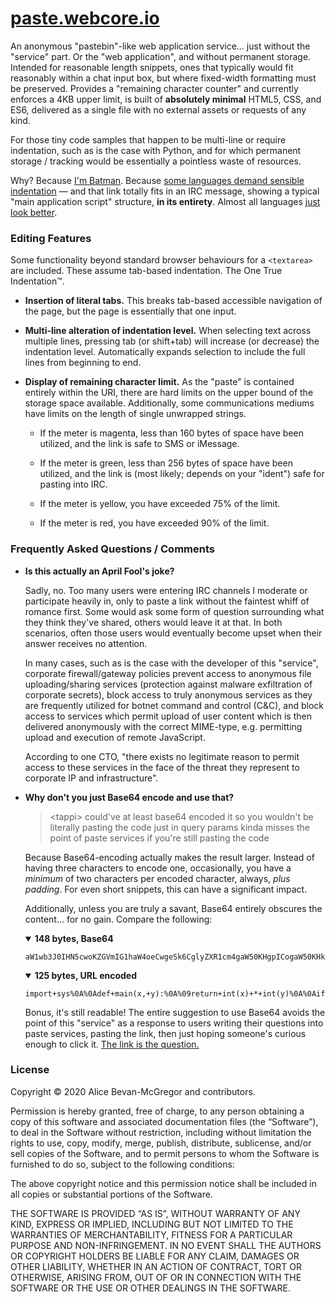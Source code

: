 # [paste.webcore.io](https://paste.webcore.io/)

An anonymous "pastebin"-like web application service… just without the "service" part.  Or the "web application", and without permanent storage.  Intended for reasonable length snippets, ones that typically would fit reasonably within a chat input box, but where fixed-width formatting must be preserved. Provides a "remaining character counter" and currently enforces a 4KB upper limit, is built of **absolutely minimal** HTML5, CSS, and ES6, delivered as a single file with no external assets or requests of any kind.

For those tiny code samples that happen to be multi-line or require indentation, such as is the case with Python, and for which permanent storage / tracking would be essentially a pointless waste of resources.

Why? Because [I'm Batman](https://paste.webcore.io/?+++++++++.++.%0A++++++++++%7C%5C_%7C%5C%0A++++++++++%7C+a_a%5C++%22Because+I%27m+Batman.%22%0A++++++++++%7C+%7C+%22]%0A++++++____%7C+%27-%5C___%0A+++++%2F.----.___.-%27%5C%0A++++%2F%2F++++++++_++++%5C%0A+++%2F%2F+++.-.+%28~v~%29+%2F%7C%0A++%7C%27%7C++%2F%5C:++.--++%2F+%5C%0A+%2F%2F+%7C-%2F++%5C_%2F____%2F%5C%2F~%7C%0A%7C%2F++%5C+%7C++[]_%7C_%7C_]+%5C+%7C%0A%7C+%5C++%7C+%5C+%7C___+++_%5C+]_}%0A%7C+%7C++%27-%27+%2F+++%27.%27++%7C%0A%7C+%7C+++++%2F++++%2F%7C:++%7C+%0A%7C+%7C+++++%7C+++%2F+%7C:++%2F%5C%0A%7C+%7C+++++%2F++%2F++%7C++%2F++%5C%0A%7C+%7C++++%7C++%2F++%2F++%7C++++%5C%0A%5C+%7C++++%7C%2F%5C%2F++%7C%2F%7C%2F%5C++++%5C%0A+%5C%7C%5C+%7C%5C%7C++%7C++%7C+%2F+%2F%5C%2F%5C__%5C%0A++%5C+%5C%7C+%7C+%2F+++%7C+%7C__%0Asnd++++%2F+%7C+++%7C____%29%0A+++++++%7C_%2F). Because [some languages demand sensible indentation](https://paste.webcore.io/?import+sys%0A%0Adef+main%28x:str,+y:str%29+-%3E+int:%0A%09return+int%28x%29+*+int%28y%29%0A%0Aif+__name__+==+%27__main__%27:+sys.exit%28main%28*sys.argv[1:]%29%29) — and that link totally fits in an IRC message, showing a typical "main application script" structure, **in its entirety**. Almost all languages [just look better](https://paste.webcore.io/?%27use+strict%27;%0A%0Aconst+safe+=+%7B%0A%09%09paranoid:+false,%0A%09%09%2F%2F+...%0A%09}%0A%0Afunction+commit%28origin%29+%7B%0A%09let+value+=+origin.value,%0A%09%09safe+=+safe[representation.value]++%2F%2F+Where+is+this+coming+from%3F+👹%0A%09%0A%09%2F%2F+...%0A%7D).


### Editing Features

Some functionality beyond standard browser behaviours for a `<textarea>` are included. These assume tab-based indentation. The One True Indentation™.

* **Insertion of literal tabs.**
  This breaks tab-based accessible navigation of the page, but the page is essentially that one input.

* **Multi-line alteration of indentation level.**
  When selecting text across multiple lines, pressing tab (or shift+tab) will increase (or decrease) the indentation level.
  Automatically expands selection to include the full lines from beginning to end.

* **Display of remaining character limit.**
  As the "paste" is contained entirely within the URI, there are hard limits on the upper bound of the storage space available. Additionally, some communications mediums have limits on the length of single unwrapped strings.

  * If the meter is magenta, less than 160 bytes of space have been utilized, and the link is safe to SMS or iMessage.

  * If the meter is green, less than 256 bytes of space have been utilized, and the link is (most likely; depends on your "ident") safe for pasting into IRC.

  * If the meter is yellow, you have exceeded 75% of the limit.

  * If the meter is red, you have exceeded 90% of the limit.


### Frequently Asked Questions / Comments

* **Is this actually an April Fool's joke?**
  
  Sadly, no. Too many users were entering IRC channels I moderate or participate heavily in, only to paste a link without the faintest whiff of romance first. Some would ask some form of question surrounding what they think they've shared, others would leave it at that. In both scenarios, often those users would eventually become upset when their answer receives no attention.
  
  In many cases, such as is the case with the developer of this "service", corporate firewall/gateway policies prevent access to anonymous file uploading/sharing services (protection against malware exfiltration of corporate secrets), block access to truly anonymous services as they are frequently utilized for botnet command and control (C&amp;C), and block access to services which permit upload of user content which is then delivered anonymously with the correct MIME-type, e.g. permitting upload and execution of remote JavaScript.
  
  According to one CTO, "there exists no legitimate reason to permit access to these services in the face of the threat they represent to corporate IP and infrastructure".

* **Why don't you just Base64 encode and use that?**
  
  > &lt;tappi&gt;
  > could've at least base64 encoded it so you wouldn't be literally pasting the code just in query params
  > kinda misses the point of paste services if you're still pasting the code
  
  Because Base64-encoding actually makes the result larger. Instead of having three characters to encode one, occasionally, you have a _minimum_ of two characters per encoded character, always, _plus padding_. For even short snippets, this can have a significant impact.
  
  Additionally, unless you are truly a savant, Base64 entirely obscures the content… for no gain.  Compare the following:

  <details open><summary><strong>148 bytes, Base64</strong></summary>
  
  ```
  aW1wb3J0IHN5cwoKZGVmIG1haW4oeCwgeSk6CglyZXR1cm4gaW50KHgpICogaW50KHkpCgppZiBfX25hbWVfXyA9PSAnX19tYWluX18nOiBzeXMuZXhpdChtYWluKCpzeXMuYXJndlsxOl0pKQ==
  ```
  </details>

  <details open><summary><strong>125 bytes, URL encoded</strong></summary>
  
  ```
  import+sys%0A%0Adef+main(x,+y):%0A%09return+int(x)+*+int(y)%0A%0Aif+__name__+==+%27__main__%27:+sys.exit(main(*sys.argv[1:]))
  ```
  </details>

  Bonus, it's still readable! The entire suggestion to use Base64 avoids the point of this "service" as a response to users writing their questions into paste services, pasting the link, then just hoping someone's curious enough to click it.  [The link is the question.](https://paste.webcore.io/?This+resolves+my+complaint+of+people+using+Paste+services+to+ask+questions,+though.++The+link+is+the+question.)


### License

Copyright © 2020 Alice Bevan-McGregor and contributors.

Permission is hereby granted, free of charge, to any person obtaining a copy of this software and associated documentation files (the “Software”), to deal in the Software without restriction, including without limitation the rights to use, copy, modify, merge, publish, distribute, sublicense, and/or sell copies of the Software, and to permit persons to whom the Software is furnished to do so, subject to the following conditions:

The above copyright notice and this permission notice shall be included in all copies or substantial portions of the Software.

THE SOFTWARE IS PROVIDED “AS IS”, WITHOUT WARRANTY OF ANY KIND, EXPRESS OR IMPLIED, INCLUDING BUT NOT LIMITED TO THE WARRANTIES OF MERCHANTABILITY, FITNESS FOR A PARTICULAR PURPOSE AND NON-INFRINGEMENT. IN NO EVENT SHALL THE AUTHORS OR COPYRIGHT HOLDERS BE LIABLE FOR ANY CLAIM, DAMAGES OR OTHER LIABILITY, WHETHER IN AN ACTION OF CONTRACT, TORT OR OTHERWISE, ARISING FROM, OUT OF OR IN CONNECTION WITH THE SOFTWARE OR THE USE OR OTHER DEALINGS IN THE SOFTWARE.

